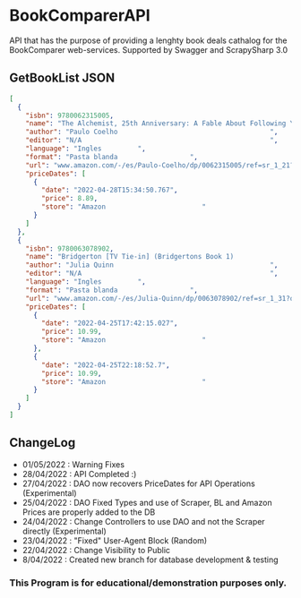 # BookComparerAPI
API that has the purpose of providing a lenghty book deals cathalog for the BookComparer web-services. Supported by Swagger and ScrapySharp 3.0
## GetBookList JSON

```json
[
  {
    "isbn": 9780062315005,
    "name": "The Alchemist, 25th Anniversary: A Fable About Following Your Dream                                                                                                                                     ",
    "author": "Paulo Coelho                                      ",
    "editor": "N/A                                               ",
    "language": "Ingles         ",
    "format": "Pasta blanda                  ",
    "url": "www.amazon.com/-/es/Paulo-Coelho/dp/0062315005/ref=sr_1_21?qid=1651178040&amp;refinements=p_n_feature_browse-bin%3A2656022011&amp;rnid=618072011&amp;s=books&amp;sr=1-21",
    "priceDates": [
      {
        "date": "2022-04-28T15:34:50.767",
        "price": 8.89,
        "store": "Amazon                        "
      }
    ]
  },
  {
    "isbn": 9780063078902,
    "name": "Bridgerton [TV Tie-in] (Bridgertons Book 1)                                                                                                                                                             ",
    "author": "Julia Quinn                                       ",
    "editor": "N/A                                               ",
    "language": "Ingles         ",
    "format": "Pasta blanda                  ",
    "url": "www.amazon.com/-/es/Julia-Quinn/dp/0063078902/ref=sr_1_31?qid=1650924490&amp;refinements=p_n_feature_browse-bin%3A2656022011&amp;rnid=618072011&amp;s=books&amp;sr=1-31",
    "priceDates": [
      {
        "date": "2022-04-25T17:42:15.027",
        "price": 10.99,
        "store": "Amazon                        "
      },
      {
        "date": "2022-04-25T22:18:52.7",
        "price": 10.99,
        "store": "Amazon                        "
      }
    ]
  }
]
```

## ChangeLog
- 01/05/2022 : Warning Fixes
- 28/04/2022 : API Completed :)
- 27/04/2022 : DAO now recovers PriceDates for API Operations (Experimental)
- 25/04/2022 : DAO Fixed Types and use of Scraper, BL and Amazon Prices are properly added to the DB
- 24/04/2022 : Change Controllers to use DAO and not the Scraper directly (Experimental)
- 23/04/2022 : "Fixed" User-Agent Block (Random)
- 22/04/2022 : Change Visibility to Public
- 8/04/2022 : Created new branch for database development & testing

### This Program is for educational/demonstration purposes only. 

